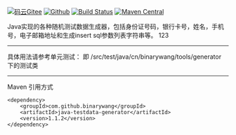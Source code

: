 [![码云Gitee](https://gitee.com/binary/java-generator/badge/star.svg?theme=blue)](https://gitee.com/binary/java-generator)
[![Github](http://github-svg-buttons.herokuapp.com/star.svg?user=binarywang&repo=java-testdata-generator&style=flat&background=1081C1)](https://github.com/binarywang/java-testdata-generator)
[![Build Status](https://travis-ci.org/binarywang/java-testdata-generator.svg?branch=master)](https://travis-ci.org/binarywang/java-testdata-generator)
[![Maven Central](https://maven-badges.herokuapp.com/maven-central/com.github.binarywang/java-testdata-generator/badge.svg)](https://mvnrepository.com/artifact/com.github.binarywang/java-testdata-generator)


Java实现的各种随机测试数据生成器，包括身份证号码，银行卡号，姓名，手机号，电子邮箱地址和生成insert sql参数列表字符串等。
123

--------------
具体用法请参考单元测试：
即 /src/test/java/cn/binarywang/tools/generator 下的测试类

--------------------
Maven 引用方式
```
<dependency>
    <groupId>com.github.binarywang</groupId>
    <artifactId>java-testdata-generator</artifactId>
    <version>1.1.2</version>
</dependency>
````
